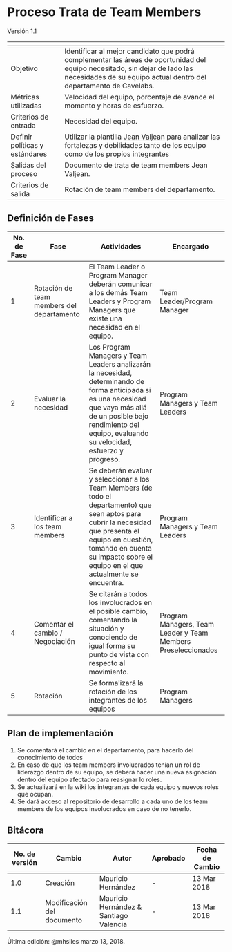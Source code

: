 # Proceso Trata de Team Members
Versión 1.1


[]() | []()
--|--
Objetivo| Identificar al mejor candidato que podrá complementar las áreas de oportunidad del equipo necesitado, sin dejar de lado las necesidades de su equipo actual dentro del departamento de Cavelabs.
Métricas utilizadas | Velocidad del equipo, porcentaje de avance el momento y horas de esfuerzo.
Criterios de entrada | Necesidad del equipo.
Definir políticas y estándares | Utilizar la plantilla [Jean Valjean](https://drive.google.com/open?id=1VWLm8Oy08-ggCznkZK0qtPb46bWb6SNwYWgbUfwgp8o) para analizar las fortalezas y debilidades tanto de los equipo como de los propios integrantes
Salidas del proceso | Documento de trata de team members Jean Valjean.
Criterios de salida | Rotación de team members del departamento.

## Definición de Fases
No. de Fase | Fase | Actividades | Encargado
------------|------|-------------|-----------
1 | Rotación de team members del departamento | El Team Leader o Program Manager deberán comunicar a los demás Team Leaders y Program Managers que existe una necesidad en el equipo. | Team Leader/Program Manager
2 | Evaluar la necesidad | Los Program Managers y Team Leaders analizarán la necesidad, determinando de forma anticipada si es una necesidad que vaya más allá de un posible bajo rendimiento del equipo, evaluando su velocidad, esfuerzo y progreso. | Program Managers y Team Leaders
3 | Identificar a los team members | Se deberán evaluar y seleccionar a los Team Members (de todo el departamento) que sean aptos para cubrir la necesidad que presenta el equipo en cuestión, tomando en cuenta su impacto sobre el equipo en el que actualmente se encuentra. | Program Managers y Team Leaders
4 | Comentar el cambio / Negociación | Se citarán a todos los involucrados en el posible cambio, comentando la situación y conociendo de igual forma su punto de vista con respecto al movimiento.  | Program Managers, Team Leader y Team Members Preseleccionados
5 | Rotación | Se formalizará la rotación de los integrantes de los equipos | Program Managers

## Plan de implementación
1. Se comentará el cambio en el departamento, para hacerlo del conocimiento de todos
2. En caso de que los team members involucrados tenían un rol de liderazgo dentro de su equipo, se deberá hacer una nueva asignación dentro del equipo afectado para reasignar lo roles.
3. Se actualizará en la wiki los integrantes de cada equipo y nuevos roles que ocupan.
4. Se dará acceso al repositorio de desarrollo a cada uno de los team members de los equipos involucrados en caso de no tenerlo.


## Bitácora
No. de versión | Cambio | Autor | Aprobado | Fecha de Cambio
---------------|--------|-------|----------|-----------------
1.0 | Creación | Mauricio Hernández | - | 13 Mar 2018
1.1| Modificación del documento | Mauricio Hernández & Santiago Valencia | - | 13 Mar 2018




Última edición: @mhsiles marzo 13, 2018.
